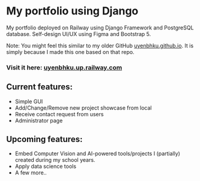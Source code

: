 # My portfolio using Django
My portfolio deployed on Railway using Django Framework and PostgreSQL database. Self-design UI/UX using Figma and Bootstrap 5.

Note: You might feel this similar to my older GitHub [uyenbhku.github.io](https://github.com/uyenbhku/uyenbhku.github.io). It is simply because I made this one based on that repo.

### Visit it here: [uyenbhku.up.railway.com](https://uyenbhku.up.railway.app/)

## Current features: 
- Simple GUI
- Add/Change/Remove new project showcase from local
- Receive contact request from users
- Administrator page

## Upcoming features:
- Embed Computer Vision and AI-powered tools/projects I (partially) created during my school years.
- Apply data science tools
- A few more..
